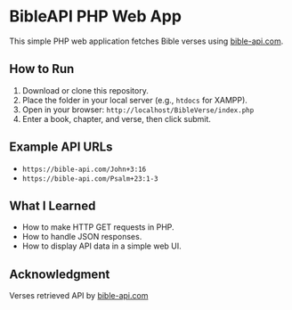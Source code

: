 # BibleAPI PHP Web App

This simple PHP web application fetches Bible verses using [bible-api.com](https://bible-api.com).

## How to Run
1. Download or clone this repository.
2. Place the folder in your local server (e.g., `htdocs` for XAMPP).
3. Open in your browser: `http://localhost/BibleVerse/index.php`
4. Enter a book, chapter, and verse, then click submit.

## Example API URLs
- `https://bible-api.com/John+3:16`
- `https://bible-api.com/Psalm+23:1-3`

## What I Learned
- How to make HTTP GET requests in PHP.
- How to handle JSON responses.
- How to display API data in a simple web UI.

## Acknowledgment
Verses retrieved API by [bible-api.com](https://bible-api.com)
